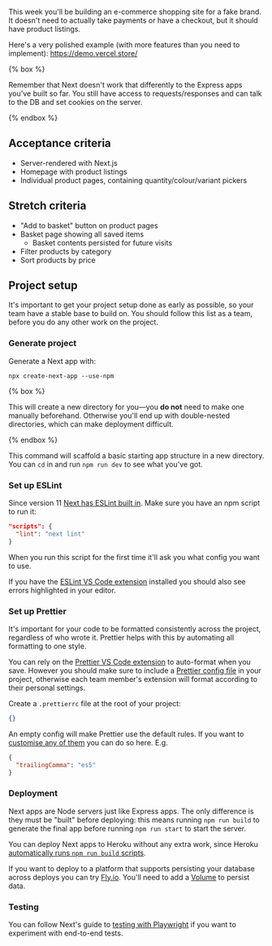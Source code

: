 This week you'll be building an e-commerce shopping site for a fake brand. It doesn't need to actually take payments or have a checkout, but it should have product listings.

Here's a very polished example (with more features than you need to implement): https://demo.vercel.store/

{% box %}

Remember that Next doesn't work that differently to the Express apps you've built so far. You still have access to requests/responses and can talk to the DB and set cookies on the server.

{% endbox %}

## Acceptance criteria

- Server-rendered with Next.js
- Homepage with product listings
- Individual product pages, containing quantity/colour/variant pickers

## Stretch criteria

- "Add to basket" button on product pages
- Basket page showing all saved items
  - Basket contents persisted for future visits
- Filter products by category
- Sort products by price

## Project setup

It's important to get your project setup done as early as possible, so your team have a stable base to build on. You should follow this list as a team, before you do any other work on the project.

### Generate project

Generate a Next app with:

```shell
npx create-next-app --use-npm
```

{% box %}

This will create a new directory for you—you **do not** need to make one manually beforehand. Otherwise you'll end up with double-nested directories, which can make deployment difficult.

{% endbox %}

This command will scaffold a basic starting app structure in a new directory. You can `cd` in and run `npm run dev` to see what you've got.

### Set up ESLint

Since version 11 [Next has ESLint built in](https://nextjs.org/docs/basic-features/eslint). Make sure you have an npm script to run it:

```json
"scripts": {
  "lint": "next lint"
}
```

When you run this script for the first time it'll ask you what config you want to use.

If you have the [ESLint VS Code extension](https://marketplace.visualstudio.com/items?itemName=dbaeumer.vscode-eslint) installed you should also see errors highlighted in your editor.

### Set up Prettier

It's important for your code to be formatted consistently across the project, regardless of who wrote it. Prettier helps with this by automating all formatting to one style.

You can rely on the [Prettier VS Code extension](https://marketplace.visualstudio.com/items?itemName=esbenp.prettier-vscode) to auto-format when you save. However you should make sure to include a [Prettier config file](https://prettier.io/docs/en/configuration.html) in your project, otherwise each team member's extension will format according to their personal settings.

Create a `.prettierrc` file at the root of your project:

```json
{}
```

An empty config will make Prettier use the default rules. If you want to [customise any of them](https://prettier.io/docs/en/options.html) you can do so here. E.g.

```json
{
  "trailingComma": "es5"
}
```

### Deployment

Next apps are Node servers just like Express apps. The only difference is they must be "built" before deploying: this means running `npm run build` to generate the final app before running `npm run start` to start the server.

You can deploy Next apps to Heroku without any extra work, since Heroku [automatically runs `npm run build` scripts](https://devcenter.heroku.com/articles/nodejs-support#customizing-the-build-process).

If you want to deploy to a platform that supports persisting your database across deploys you can try [Fly.io](https://fly.io/docs/languages-and-frameworks/nextjs/). You'll need to add a [Volume](https://fly.io/docs/reference/volumes/) to persist data.

### Testing

You can follow Next's guide to [testing with Playwright](https://nextjs.org/docs/testing#playwright) if you want to experiment with end-to-end tests.

